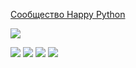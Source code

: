 [Сообщество Happy Python](http://vk.com/happython/ "ВК")

![](http://github-profile-summary-cards.vercel.app/api/cards/profile-details?username=vadimkolobanov&theme=aura_dark)

![](http://github-profile-summary-cards.vercel.app/api/cards/repos-per-language?username=vadimkolobanov&theme=aura_dark)
![](http://github-profile-summary-cards.vercel.app/api/cards/most-commit-language?username=vadimkolobanov&theme=aura_dark)
![](http://github-profile-summary-cards.vercel.app/api/cards/stats?username=vadimkolobanov&theme=aura_dark)
![](http://github-profile-summary-cards.vercel.app/api/cards/productive-time?username=vadimkolobanov&theme=aura_dark&utcOffset=8)
